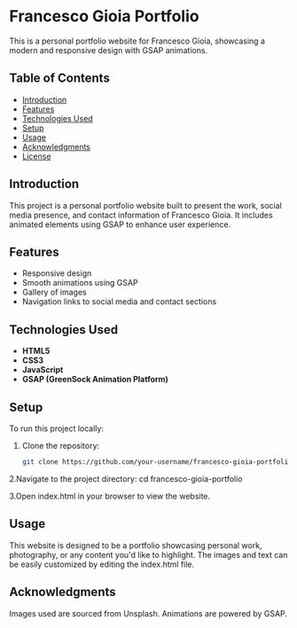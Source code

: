 # Francesco Gioia Portfolio

This is a personal portfolio website for Francesco Gioia, showcasing a modern and responsive design with GSAP animations.

## Table of Contents

- [Introduction](#introduction)
- [Features](#features)
- [Technologies Used](#technologies-used)
- [Setup](#setup)
- [Usage](#usage)
- [Acknowledgments](#acknowledgments)
- [License](#license)

## Introduction

This project is a personal portfolio website built to present the work, social media presence, and contact information of Francesco Gioia. It includes animated elements using GSAP to enhance user experience.

## Features

- Responsive design
- Smooth animations using GSAP
- Gallery of images
- Navigation links to social media and contact sections

## Technologies Used

- **HTML5**
- **CSS3**
- **JavaScript**
- **GSAP (GreenSock Animation Platform)**

## Setup

To run this project locally:

1. Clone the repository:

   ```bash
   git clone https://github.com/your-username/francesco-gioia-portfolio.git
2.Navigate to the project directory:
cd francesco-gioia-portfolio

3.Open index.html in your browser to view the website.

## Usage

This website is designed to be a portfolio showcasing personal work, photography, or any content you'd like to highlight. The images and text can be easily customized by editing the index.html file.

## Acknowledgments

Images used are sourced from Unsplash.
Animations are powered by GSAP.




